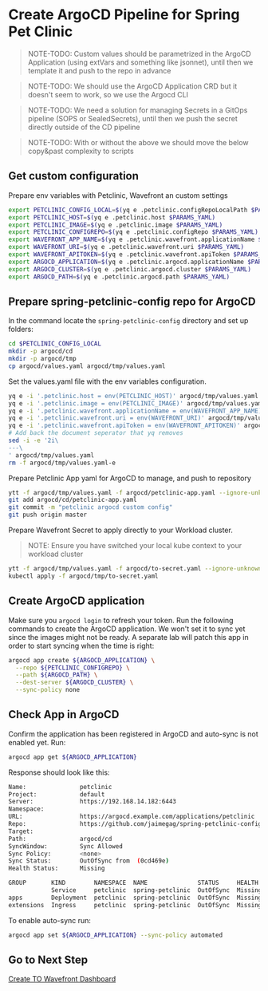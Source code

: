 # Create ArgoCD Pipeline for Spring Pet Clinic

> NOTE-TODO: Custom values should be parametrized in the ArgoCD Application (using extVars and something like jsonnet), until then we template it and push to the repo in advance

> NOTE-TODO: We should use the ArgoCD Application CRD but it doesn't seem to work, so we use the Argocd CLI

> NOTE-TODO: We need a solution for managing Secrets in a GitOps pipeline (SOPS or SealedSecrets), until then we push the secret directly outside of the CD pipeline

> NOTE-TODO: With or without the above we should move the below copy&past complexity to scripts


## Get custom configuration
Prepare env variables with Petclinic, Wavefront an custom settings
```bash
export PETCLINIC_CONFIG_LOCAL=$(yq e .petclinic.configRepoLocalPath $PARAMS_YAML)
export PETCLINIC_HOST=$(yq e .petclinic.host $PARAMS_YAML)
export PETCLINIC_IMAGE=$(yq e .petclinic.image $PARAMS_YAML)
export PETCLINIC_CONFIGREPO=$(yq e .petclinic.configRepo $PARAMS_YAML)
export WAVEFRONT_APP_NAME=$(yq e .petclinic.wavefront.applicationName $PARAMS_YAML)
export WAVEFRONT_URI=$(yq e .petclinic.wavefront.uri $PARAMS_YAML)
export WAVEFRONT_APITOKEN=$(yq e .petclinic.wavefront.apiToken $PARAMS_YAML)
export ARGOCD_APPLICATION=$(yq e .petclinic.argocd.applicationName $PARAMS_YAML)
export ARGOCD_CLUSTER=$(yq e .petclinic.argocd.cluster $PARAMS_YAML)
export ARGOCD_PATH=$(yq e .petclinic.argocd.path $PARAMS_YAML)
```

## Prepare spring-petclinic-config repo for ArgoCD
In the command locate the `spring-petclinic-config` directory and set up folders:
```bash
cd $PETCLINIC_CONFIG_LOCAL
mkdir -p argocd/cd
mkdir -p argocd/tmp
cp argocd/values.yaml argocd/tmp/values.yaml
```

Set the values.yaml file with the env variables configuration.
```bash
yq e -i '.petclinic.host = env(PETCLINIC_HOST)' argocd/tmp/values.yaml
yq e -i '.petclinic.image = env(PETCLINIC_IMAGE)' argocd/tmp/values.yaml
yq e -i '.petclinic.wavefront.applicationName = env(WAVEFRONT_APP_NAME)' argocd/tmp/values.yaml
yq e -i '.petclinic.wavefront.uri = env(WAVEFRONT_URI)' argocd/tmp/values.yaml
yq e -i '.petclinic.wavefront.apiToken = env(WAVEFRONT_APITOKEN)' argocd/tmp/values.yaml
# Add back the document seperator that yq removes
sed -i -e '2i\
---\
' argocd/tmp/values.yaml
rm -f argocd/tmp/values.yaml-e
```

Prepare Petclinic App yaml for ArgoCD to manage, and push to repository
```bash
ytt -f argocd/tmp/values.yaml -f argocd/petclinic-app.yaml --ignore-unknown-comments > argocd/cd/petclinic-app.yaml
git add argocd/cd/petclinic-app.yaml
git commit -m "petclinic argocd custom config"
git push origin master
```

Prepare Wavefront Secret to apply directly to your Workload cluster.
> NOTE: Ensure you have switched your local kube context to your workload cluster

```bash
ytt -f argocd/tmp/values.yaml -f argocd/to-secret.yaml --ignore-unknown-comments > argocd/tmp/to-secret.yaml
kubectl apply -f argocd/tmp/to-secret.yaml
```

## Create ArgoCD application
Make sure you `argocd login` to refresh your token. Run the following commands to create the ArgoCD application. We won't set it to sync yet since the images might not be ready. A separate lab will patch this app in order to start syncing when the time is right:
```bash
argocd app create ${ARGOCD_APPLICATION} \
  --repo ${PETCLINIC_CONFIGREPO} \
  --path ${ARGOCD_PATH} \
  --dest-server ${ARGOCD_CLUSTER} \
  --sync-policy none
```

## Check App in ArgoCD

Confirm the application has been registered in ArgoCD and auto-sync is not enabled yet. Run:
```bash
argocd app get ${ARGOCD_APPLICATION}
```
Response should look like this:
```bash
Name:               petclinic
Project:            default
Server:             https://192.168.14.182:6443
Namespace:
URL:                https://argocd.example.com/applications/petclinic
Repo:               https://github.com/jaimegag/spring-petclinic-config
Target:
Path:               argocd/cd
SyncWindow:         Sync Allowed
Sync Policy:        <none>
Sync Status:        OutOfSync from  (0cd469e)
Health Status:      Missing

GROUP       KIND        NAMESPACE  NAME              STATUS     HEALTH   HOOK  MESSAGE
            Service     petclinic  spring-petclinic  OutOfSync  Missing
apps        Deployment  petclinic  spring-petclinic  OutOfSync  Missing
extensions  Ingress     petclinic  spring-petclinic  OutOfSync  Missing
```

To enable auto-sync run:
```bash
argocd app set ${ARGOCD_APPLICATION} --sync-policy automated
```

## Go to Next Step

[Create TO Wavefront Dashboard](09-petclinic-dashboard.md)
